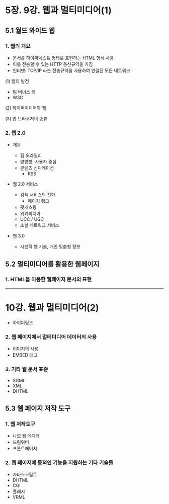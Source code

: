 # 5장. 9강. 웹과 멀티미디어(1)

## 5.1 월드 와이드 웹

### 1. 웹의 개요
* 문서를 하이퍼텍스트 형태로 표현하는 HTML 형식 사용
* 이를 전송할 수 있는 HTTP 통신규약을 가짐
* 인터넷: TCP/IP 라는 전송규약을 사용하여 연결된 모든 네트워크

(1) 웹의 발전
* 팀 버너스 리
* W3C

(2) 하이퍼미디어와 웹

(3) 웹 브라우저의 종류

### 2. 웹 2.0
* 개요
  * 팀 오라일리
  * 양방향, 사용자 중심
  * 콘텐츠 신디케이션
    * RSS

* 웹 2.0 서비스
  * 검색 서비스의 진화
    * 페이지 랭크
  * 팟캐스팅
  * 위키피디아
  * UCC / UGC
  * 소셜 네트워크 서비스

* 웹 3.0
  * 시맨틱 웹 기술, 개인 맞춤형 정보

## 5.2 멀티미디어를 활용한 웹페이지

### 1. HTML을 이용한 웹페이지 문서의 표현

---
# 10강. 웹과 멀티미디어(2)

* 하이퍼링크

### 2. 웹 페이지에서 멀티미디어 데이터의 사용
* 이미지의 사용
* EMBED 태그

### 3. 기타 웹 문서 표준
* SGML
* XML
* DHTML

## 5.3 웹 페이지 저작 도구

### 1. 웹 저작도구

* 나모 웹 에디터
* 드림위버
* 프론트페이지

### 2. 웹 페이지에 동적인 기능을 지원하는 기타 기술들

* 자바스크립트
* DHTML
* CGI
* 플래시
* VRML